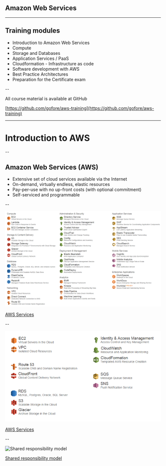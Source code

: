 
## Amazon Web Services

---

## Training modules

- Introduction to Amazon Web Services
- Compute
- Storage and Databases
- Application Services / PaaS
- Cloudformation - Infrastructure as code
- Software development with AWS
- Best Practice Architectures
- Preparation for the Certificate exam

--

All course material is available at GitHub

[https://github.com/gofore/aws-training](https://github.com/gofore/aws-training)

---

# Introduction to AWS

--

## Amazon Web Services (AWS)

- Extensive set of cloud services available via the Internet
- On-demand, virtually endless, elastic resources
- Pay-per-use with no up-front costs (with optional commitment)
- Self-serviced and programmable

--

![List of AWS Services](/images/aws_list_of_services.png)

[AWS Services](http://aws.amazon.com/products/)

--

![AWS Services in this course](/images/aws_list_of_services_opinionated.png)

[AWS Services](http://aws.amazon.com/products/)

--

![Shared responsibility model](http://d0.awsstatic.com/logos/compliance/shared_responsibility.jpg)

[Shared responsibility model](http://d0.awsstatic.com/logos/compliance/shared_responsibility.jpg)
